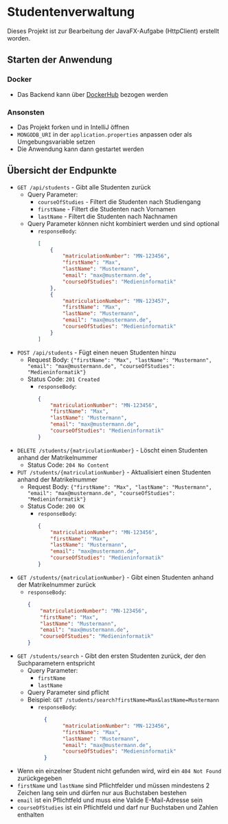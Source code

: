 # Studentenverwaltung

Dieses Projekt ist zur Bearbeitung der JavaFX-Aufgabe (HttpClient) erstellt worden.

## Starten der Anwendung

### Docker

- Das Backend kann über [DockerHub](https://hub.docker.com/r/moinmarcell/studentdb-backend) bezogen werden

### Ansonsten

- Das Projekt forken und in IntelliJ öffnen
- `MONGODB_URI` in der `application.properties` anpassen oder als Umgebungsvariable setzen
- Die Anwendung kann dann gestartet werden

## Übersicht der Endpunkte

- `GET /api/students` - Gibt alle Studenten zurück
    - Query Parameter:
        - `courseOfStudies` - Filtert die Studenten nach Studiengang
        - `firstName` - Filtert die Studenten nach Vornamen
        - `lastName` - Filtert die Studenten nach Nachnamen
    - Query Parameter können nicht kombiniert werden und sind optional
        - `responseBody`:
            ```json
            [
                {
                    "matriculationNumber": "MN-123456",
                    "firstName": "Max",
                    "lastName": "Mustermann",
                    "email": "max@mustermann.de",
                    "courseOfStudies": "Medieninformatik"
                },
                {
                    "matriculationNumber": "MN-123457",
                    "firstName": "Max",
                    "lastName": "Mustermann",
                    "email": "max@mustermann.de",
                    "courseOfStudies": "Medieninformatik"
                }
            ]
            ```
- `POST /api/students` - Fügt einen neuen Studenten hinzu
    - Request
      Body: `{"firstName": "Max", "lastName": "Mustermann", "email": "max@mustermann.de", "courseOfStudies": "Medieninformatik"}`
    - Status Code: `201 Created`
        - `responseBody`:
            ```json
            {
                "matriculationNumber": "MN-123456",
                "firstName": "Max",
                "lastName": "Mustermann",
                "email": "max@mustermann.de",
                "courseOfStudies": "Medieninformatik"
            }
            ```
- `DELETE /students/{matriculationNumber}` - Löscht einen Studenten anhand der Matrikelnummer
    - Status Code: `204 No Content`
- `PUT /students/{matriculationNumber}` - Aktualisiert einen Studenten anhand der Matrikelnummer
    - Request
      Body: `{"firstName": "Max", "lastName": "Mustermann", "email": "max@mustermann.de", "courseOfStudies": "Medieninformatik"}`
    - Status Code: `200 OK`
        - `responseBody`:
            ```json
            {
                "matriculationNumber": "MN-123456",
                "firstName": "Max",
                "lastName": "Mustermann",
                "email": "max@mustermann.de",
                "courseOfStudies": "Medieninformatik"
            }
            ```
- `GET /students/{matriculationNumber}` - Gibt einen Studenten anhand der Matrikelnummer zurück
    - `responseBody`:
        ```json
        {
            "matriculationNumber": "MN-123456",
            "firstName": "Max",
            "lastName": "Mustermann",
            "email": "max@mustermann.de",
            "courseOfStudies": "Medieninformatik"
        }
        ```
- `GET /students/search` - Gibt den ersten Studenten zurück, der den Suchparametern entspricht
    - Query Parameter:
        - `firstName`
        - `lastName`
    - Query Parameter sind pflicht
    - Beispiel: `GET /students/search?firstName=Max&lastName=Mustermann`
        - `responseBody`:
            ```json
              {
                    "matriculationNumber": "MN-123456",
                    "firstName": "Max",
                    "lastName": "Mustermann",
                    "email": "max@mustermann.de",
                    "courseOfStudies": "Medieninformatik"
              }
            ```
- Wenn ein einzelner Student nicht gefunden wird, wird ein `404 Not Found` zurückgegeben
- `firstName` und `lastName` sind Pflichtfelder und müssen mindestens 2 Zeichen lang sein und dürfen nur aus Buchstaben
  bestehen
- `email` ist ein Pflichtfeld und muss eine Valide E-Mail-Adresse sein
- `courseOfStudies` ist ein Pflichtfeld und darf nur Buchstaben und Zahlen enthalten